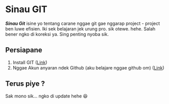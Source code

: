 # Sinau GIT

**_Sinau Git_**  isine yo tentang carane nggae git gae nggarap project - project ben luwe efisien.
Iki sek belajaran jek urung pro. sik otewe. hehe. Salah bener ngko di koreksi ya. Sing penting nyoba sik. 

## Persiapane

1. Install GIT ([Link](https://git-scm.com/))
2. Nggae Akun anyaran ndek Github (aku belajare nggae github om) ([Link](https://github.com))

## Terus piye ?

Sak mono sik... ngko di update hehe :laughing: